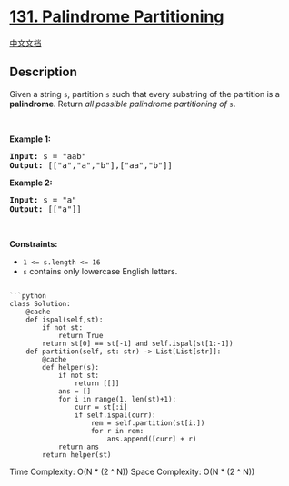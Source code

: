 # [131. Palindrome Partitioning](https://leetcode.com/problems/palindrome-partitioning)

[中文文档](/solution/0100-0199/0131.Palindrome%20Partitioning/README.md)

## Description

<!-- description:start -->

<p>Given a string <code>s</code>, partition <code>s</code> such that every <span data-keyword="substring-nonempty">substring</span> of the partition is a <span data-keyword="palindrome-string"><strong>palindrome</strong></span>. Return <em>all possible palindrome partitioning of </em><code>s</code>.</p>

<p>&nbsp;</p>
<p><strong class="example">Example 1:</strong></p>
<pre><strong>Input:</strong> s = "aab"
<strong>Output:</strong> [["a","a","b"],["aa","b"]]
</pre><p><strong class="example">Example 2:</strong></p>
<pre><strong>Input:</strong> s = "a"
<strong>Output:</strong> [["a"]]
</pre>
<p>&nbsp;</p>
<p><strong>Constraints:</strong></p>

<ul>
	<li><code>1 &lt;= s.length &lt;= 16</code></li>
	<li><code>s</code> contains only lowercase English letters.</li>
</ul>

```

```python
class Solution:
    @cache
    def ispal(self,st):
        if not st:
            return True
        return st[0] == st[-1] and self.ispal(st[1:-1])
    def partition(self, st: str) -> List[List[str]]:
        @cache
        def helper(s):
            if not st:
                return [[]]
            ans = []
            for i in range(1, len(st)+1):
                curr = st[:i]
                if self.ispal(curr):
                    rem = self.partition(st[i:])
                    for r in rem:
                        ans.append([curr] + r)
            return ans
        return helper(st)
```
Time  Complexity: O(N * (2 ^ N))
Space Complexity: O(N * (2 ^ N))
